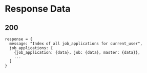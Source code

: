 # Response Data
## 200
```
response = {
  message: "Index of all job_applications for current_user",
  job_applications: [
    {job_application: {data}, job: {data}, master: {data}},
    ...
  ]
}
```
